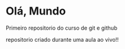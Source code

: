 # Olá, Mundo
 Primeiro repositorio do curso de git e github

 repositorio criado durante uma aula ao vivo!!
